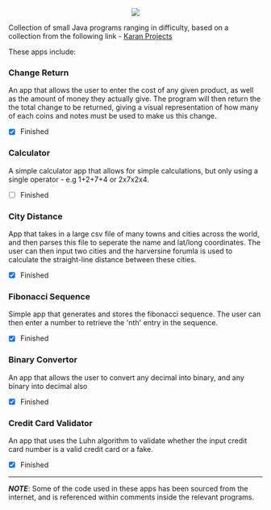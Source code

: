 
<p align="center">
  <img src="https://i.imgur.com/vvmZUE5.png"></img>
</p> 


Collection of small Java programs ranging in difficulty, based on a collection from the following link - 
[Karan Projects](https://github.com/karan/Projects)

These apps include:

### Change Return ### 
An app that allows the user to enter the cost of any given product, as well as the amount of money they actually give. The program will then return the the total change to be returned, giving a visual representation of how many of each coins and notes must be used to make us this change.
- [x] Finished

### Calculator ###
A simple calculator app that allows for simple calculations, but only using a single operator - e.g 1+2+7+4 or 2x7x2x4. 
- [ ] Finished

### City Distance ### 
App that takes in a large csv file of many towns and cities across the world, and then parses this file to seperate the name and lat/long coordinates. The user can then input two cities and the harversine forumla is used to calculate the straight-line distance between these cities.
- [x] Finished

### Fibonacci Sequence ### 
Simple app that generates and stores the fibonacci sequence. The user can then enter a number to retrieve the 'nth' entry in the sequence.
- [x] Finished

### Binary Convertor ###
An app that allows the user to convert any decimal into binary, and any binary into decimal also
- [x] Finished

### Credit Card Validator ###
An app that uses the Luhn algorithm to validate whether the input credit card number is a valid credit card or a fake.
- [x] Finished 
----

***NOTE***: Some of the code used in these apps has been sourced from the internet, and is referenced within comments inside the relevant programs.
